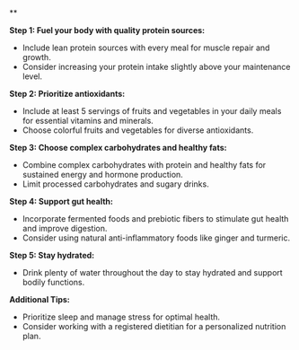 **

**Step 1: Fuel your body with quality protein sources:**
- Include lean protein sources with every meal for muscle repair and growth.
- Consider increasing your protein intake slightly above your maintenance level.

**Step 2: Prioritize antioxidants:**
- Include at least 5 servings of fruits and vegetables in your daily meals for essential vitamins and minerals.
- Choose colorful fruits and vegetables for diverse antioxidants.

**Step 3: Choose complex carbohydrates and healthy fats:**
- Combine complex carbohydrates with protein and healthy fats for sustained energy and hormone production.
- Limit processed carbohydrates and sugary drinks.

**Step 4: Support gut health:**
- Incorporate fermented foods and prebiotic fibers to stimulate gut health and improve digestion.
- Consider using natural anti-inflammatory foods like ginger and turmeric.

**Step 5: Stay hydrated:**
- Drink plenty of water throughout the day to stay hydrated and support bodily functions.

**Additional Tips:**
- Prioritize sleep and manage stress for optimal health.
- Consider working with a registered dietitian for a personalized nutrition plan.